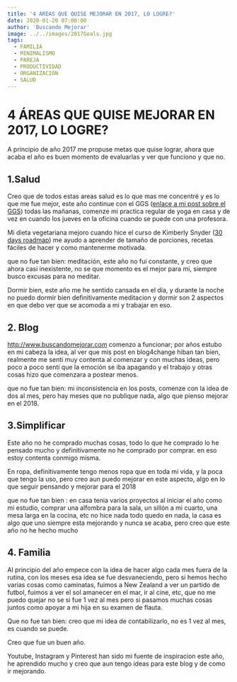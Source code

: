 ```yaml
---
title: '4 ÁREAS QUE QUISE MEJORAR EN 2017, LO LOGRE?'
date: 2020-01-20 07:00:00
author: 'Buscando Mejorar'
image: ../../images/2017Goals.jpg
tags:
  - FAMILIA
  - MINIMALISMO
  - PAREJA
  - PRODUCTIVIDAD
  - ORGANIZACION
  - SALUD
---
```


# 4 ÁREAS QUE QUISE MEJORAR EN 2017, LO LOGRE?

A principio de año 2017 me propuse metas que quise lograr, ahora que acaba el año es buen momento de evaluarlas y ver que funciono y que no.

## 1.Salud

Creo que de todos estas areas salud es lo que mas me concentré y es lo que me fue mejor, este año continue con el GGS ([enlace a mi post sobre el GGS](http://www.buscandomejorar.com/como-aumentar-el-consumo-de-vegetales-en-nuestra-dieta-diaria/)) todas las mañanas, comenze mi practica regular de yoga en casa y de vez en cuando los jueves en la oficina cuando se puede con una profesora.

Mi dieta vegetariana mejoro cuando hice el curso de Kimberly Snyder ([30 days roadmap](https://kimberlysnyder.com/roadmap/)) me ayudo a aprender de tamaño de porciones, recetas fáciles de hacer y como mantenerme motivada.

que no fue tan bien: meditación, este año no fui constante, y creo que ahora casi inexistente, no se que momento es el mejor para mi, siempre busco excusas para no meditar.

Dormir bien, este año me he sentido cansada en el día, y durante la noche no puedo dormir bien definitivamente meditacion y dormir son 2 aspectos en que debo ver que se acomoda a mi y trabajar en eso.

## 2. Blog

http://www.buscandomejorar.com comenzo a funcionar; por años estubo en mi cabeza la idea, al ver que mis post en blog4change hiban tan bien, realmente me senti muy contenta al comenzar y con muchas ideas, pero poco a poco sentí que la emoción se iba apagando y el trabajo y otras cosas hizo que comenzara a postear menos.

que no fue tan bien: mi inconsistencia en los posts, comenze con la idea de dos al mes, pero hay meses que no publique nada, algo que pienso mejorar en el 2018.

## 3.Simplificar

Este año no he comprado muchas cosas, todo lo que he comprado lo he pensado mucho y definitivamente no he comprado por comprar. en eso estoy contenta conmigo misma.

En ropa, definitivamente tengo menos ropa que en toda mi vida, y la poca que tengo la uso, pero creo aun puedo mejorar en este aspecto, algo en lo que seguir pensando y mejorar para el 2018

que no fue tan bien : en casa tenia varios proyectos al iniciar el año como mi estudio, comprar una alfombra para la sala, un sillón a mi cuarto, una mesa larga en la cocina, etc no hice nada todo quedo en nada, la casa es algo que uno siempre esta mejorando y nunca se acaba, pero creo que este año no he hecho mucho

## 4. Familia

Al principio del año empece con la idea de hacer algo cada mes fuera de la rutina, con los meses esa idea se fue desvaneciendo, pero si hemos hecho varias cosas como caminatas, fuimos a New Zealand a ver un partido de futbol, fuimos a ver el sol amanecer en el mar, ir al cine, etc, que no me puedo quejar no se si fue 1 vez al mes pero si pasamos muchas cosas juntos como apoyar a mi hija en su examen de flauta.

Que no fue tan bien: creo que mi idea de contabilizarlo, no es 1 vez al mes, es cuando se puede.

Creo que fue un buen año.

Youtube, Instagram y Pinterest han sido mi fuente de inspiracion este año, he aprendido mucho y creo que aun tengo ideas para este blog y de como ir mejorando.